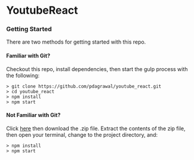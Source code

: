 # YoutubeReact

### Getting Started

There are two methods for getting started with this repo.

#### Familiar with Git?
Checkout this repo, install dependencies, then start the gulp process with the following:

```
> git clone https://github.com/pdagrawal/youtube_react.git
> cd youtube_react
> npm install
> npm start
```

#### Not Familiar with Git?
Click [here](https://github.com/pdagrawal/youtube_react/releases) then download the .zip file.  Extract the contents of the zip file, then open your terminal, change to the project directory, and:

```
> npm install
> npm start
```

